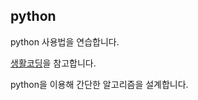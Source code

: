 ## python
python 사용법을 연습합니다.

[생활코딩](https://opentutorials.org/course/1750, "https://opentutorials.org/course/1750")을 참고합니다.

python을 이용해 간단한 알고리즘을 설계합니다.
